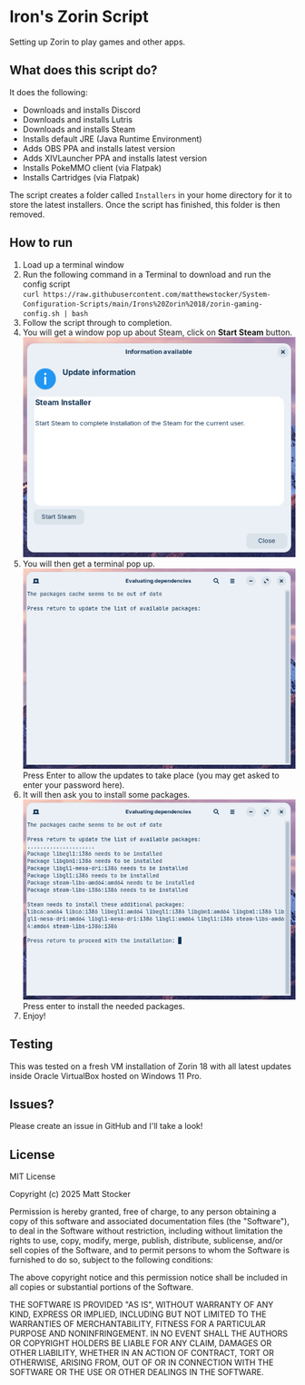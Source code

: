 # Iron's Zorin Script

Setting up Zorin to play games and other apps.

## What does this script do?

It does the following:

- Downloads and installs Discord
- Downloads and installs Lutris
- Downloads and installs Steam
- Installs default JRE (Java Runtime Environment)
- Adds OBS PPA and installs latest version
- Adds XIVLauncher PPA and installs latest version
- Installs PokeMMO client (via Flatpak)
- Installs Cartridges (via Flatpak)

The script creates a folder called `Installers` in your home directory for it to store the latest installers.  Once the script has finished, this folder is then removed.

## How to run

1. Load up a terminal window
2. Run the following command in a Terminal to download and run the config script\
   `curl https://raw.githubusercontent.com/matthewstocker/System-Configuration-Scripts/main/Irons%20Zorin%2018/zorin-gaming-config.sh | bash`
3. Follow the script through to completion.
4. You will get a window pop up about Steam, click on **Start Steam** button.
   ![Press start steam](https://github.com/matthewstocker/System-Configuration-Scripts/blob/main/Irons%20Zorin%2018/img/steam1.png)
5. You will then get a terminal pop up.  
   ![](https://github.com/matthewstocker/System-Configuration-Scripts/blob/main/Irons%20Zorin%2018/img/steam2.png)  
   Press Enter to allow the updates to take place (you may get asked to enter your password here).
7. It will then ask you to install some packages.
   ![](https://github.com/matthewstocker/System-Configuration-Scripts/blob/main/Irons%20Zorin%2018/img/steam3.png)  
   Press enter to install the needed packages.
8. Enjoy!

## Testing

This was tested on a fresh VM installation of Zorin 18 with all latest updates inside Oracle VirtualBox hosted on Windows 11 Pro.

## Issues?

Please create an issue in GitHub and I'll take a look!

## License

MIT License

Copyright (c) 2025 Matt Stocker

Permission is hereby granted, free of charge, to any person obtaining a copy
of this software and associated documentation files (the "Software"), to deal
in the Software without restriction, including without limitation the rights
to use, copy, modify, merge, publish, distribute, sublicense, and/or sell
copies of the Software, and to permit persons to whom the Software is
furnished to do so, subject to the following conditions:

The above copyright notice and this permission notice shall be included in all
copies or substantial portions of the Software.

THE SOFTWARE IS PROVIDED "AS IS", WITHOUT WARRANTY OF ANY KIND, EXPRESS OR
IMPLIED, INCLUDING BUT NOT LIMITED TO THE WARRANTIES OF MERCHANTABILITY,
FITNESS FOR A PARTICULAR PURPOSE AND NONINFRINGEMENT. IN NO EVENT SHALL THE
AUTHORS OR COPYRIGHT HOLDERS BE LIABLE FOR ANY CLAIM, DAMAGES OR OTHER
LIABILITY, WHETHER IN AN ACTION OF CONTRACT, TORT OR OTHERWISE, ARISING FROM,
OUT OF OR IN CONNECTION WITH THE SOFTWARE OR THE USE OR OTHER DEALINGS IN THE
SOFTWARE.
